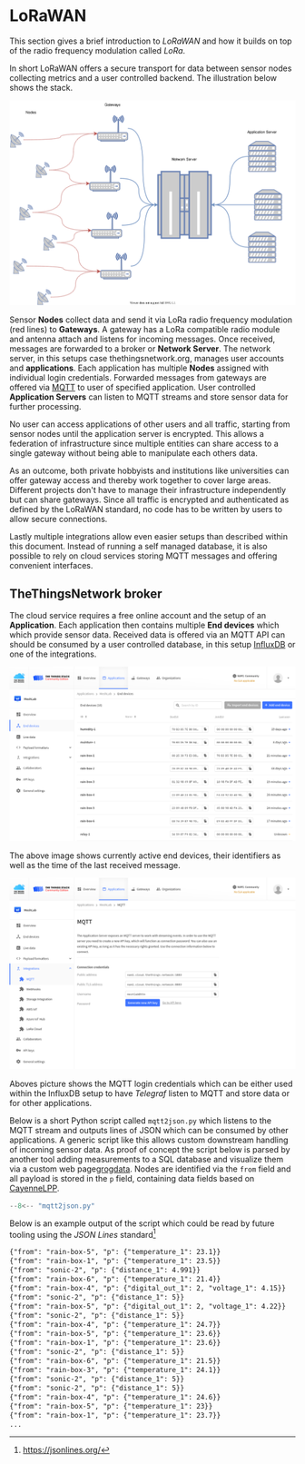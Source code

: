 # LoRaWAN

This section gives a brief introduction to *LoRaWAN* and how it builds on top of
the radio frequency modulation called *LoRa*.

In short LoRaWAN offers a secure transport for data between sensor nodes
collecting metrics and a user controlled backend. The illustration below shows
the stack.

![](/img/lorawan.svg)

Sensor **Nodes** collect data and send it via LoRa radio frequency modulation
(red lines) to **Gateways**. A gateway has a LoRa compatible radio module and
antenna attach and listens for incoming messages. Once received, messages are
forwarded to a broker or **Network Server**. The network server, in this setups
case thethingsnetwork.org, manages user accounts and **applications**. Each
application has multiple **Nodes** assigned with individual login credentials.
Forwarded messages from gateways are offered via [MQTT] to user of specified
application. User controlled **Application Servers** can listen to MQTT streams
and store sensor data for further processing.

No user can access applications of other users and all traffic, starting from
sensor nodes until the application server is encrypted. This allows a federation
of infrastructure since multiple entities can share access to a single gateway
without being able to manipulate each others data.

As an outcome, both private hobbyists and institutions like universities can
offer gateway access and thereby work together to cover large areas. Different
projects don't have to manage their infrastructure independently but can share
gateways. Since all traffic is encrypted and authenticated as defined by the
LoRaWAN standard, no code has to be written by users to allow secure
connections.

Lastly multiple integrations allow even easier setups than described within this
document. Instead of running a self managed database, it is also possible to
rely on cloud services storing MQTT messages and offering convenient interfaces.

## TheThingsNetwork broker

The cloud service requires a free online account and the setup of an
**Application**. Each application then contains multiple **End devices** which
which provide sensor data. Received data is offered via an MQTT API can should
be consumed by a user controlled database, in this setup [InfluxDB](influxdb.md)
or one of the integrations.

![](/img/ttn_devices.png)

The above image shows currently active end devices, their identifiers as well as
the time of the last received message.

![](/img/ttn_mqtt.png)

Aboves picture shows the MQTT login credentials which can be either used within
the InfluxDB setup to have *Telegraf* listen to MQTT and store data or for other
applications.

Below is a short Python script called `mqtt2json.py` which listens to the MQTT
stream and outputs lines of JSON which can be consumed by other applications.  A
generic script like this allows custom downstream handling of incoming sensor
data. As proof of concept the script below is parsed by another tool adding
measurements to a SQL database and visualize them via a custom web
page[grogdata]. Nodes are identified via the `from` field and all payload is
stored in the `p` field, containing data fields based on
[CayenneLPP](cayennelpp.md).

[grogdata]: https://grogdata.soest.hawaii.edu/staging/nodepage/node-301/
[mqtt]: https://mqtt.org

```python
--8<-- "mqtt2json.py"
```

Below is an example output of the script which could be read by future tooling
using the *JSON Lines* standard[^jsonlines]

[^jsonlines]: https://jsonlines.org/

```
{"from": "rain-box-5", "p": {"temperature_1": 23.1}}
{"from": "rain-box-1", "p": {"temperature_1": 23.5}}
{"from": "sonic-2", "p": {"distance_1": 4.991}}
{"from": "rain-box-6", "p": {"temperature_1": 21.4}}
{"from": "rain-box-4", "p": {"digital_out_1": 2, "voltage_1": 4.15}}
{"from": "sonic-2", "p": {"distance_1": 5}}
{"from": "rain-box-5", "p": {"digital_out_1": 2, "voltage_1": 4.22}}
{"from": "sonic-2", "p": {"distance_1": 5}}
{"from": "rain-box-4", "p": {"temperature_1": 24.7}}
{"from": "rain-box-5", "p": {"temperature_1": 23.6}}
{"from": "rain-box-1", "p": {"temperature_1": 23.6}}
{"from": "sonic-2", "p": {"distance_1": 5}}
{"from": "rain-box-6", "p": {"temperature_1": 21.5}}
{"from": "rain-box-3", "p": {"temperature_1": 24.1}}
{"from": "sonic-2", "p": {"distance_1": 5}}
{"from": "sonic-2", "p": {"distance_1": 5}}
{"from": "rain-box-4", "p": {"temperature_1": 24.6}}
{"from": "rain-box-5", "p": {"temperature_1": 23}}
{"from": "rain-box-1", "p": {"temperature_1": 23.7}}
...
```
